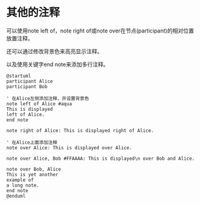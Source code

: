 # 其他的注释

可以使用note left of，note right of或note over在节点(participant)的相对位置放置注释。

还可以通过修改背景色来高亮显示注释。

以及使用关键字end note来添加多行注释。

``` puml
@startuml
participant Alice
participant Bob

' 在Alice左侧添加注释，并设置背景色
note left of Alice #aqua
This is displayed
left of Alice.
end note

note right of Alice: This is displayed right of Alice.

' 在Alice上面添加注释
note over Alice: This is displayed over Alice.

note over Alice, Bob #FFAAAA: This is displayed\n over Bob and Alice.

note over Bob, Alice
This is yet another
example of
a long note.
end note
@enduml
```